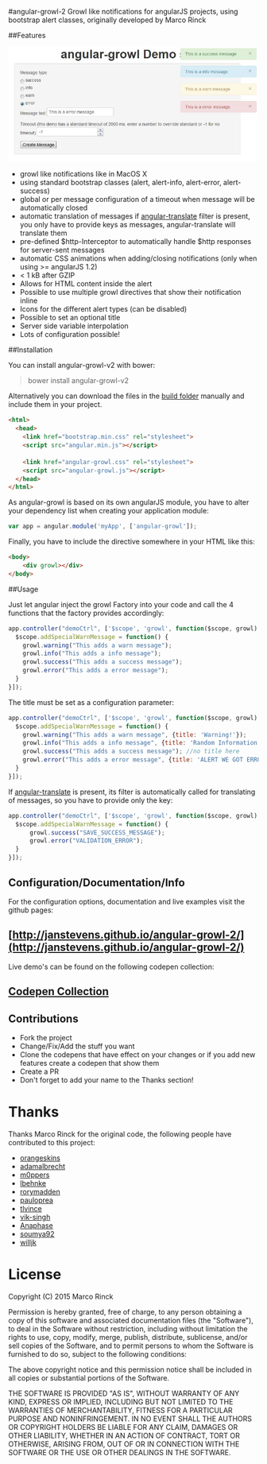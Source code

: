 #angular-growl-2
Growl like notifications for angularJS projects, using bootstrap alert classes, originally developed by Marco Rinck

##Features

![Standard bootstrap 2.x styles](doc/screenshot.jpg)

* growl like notifications like in MacOS X
* using standard bootstrap classes (alert, alert-info, alert-error, alert-success)
* global or per message configuration of a timeout when message will be automatically closed
* automatic translation of messages if [angular-translate](https://github.com/PascalPrecht/angular-translate) filter is
present, you only have to provide keys as messages, angular-translate will translate them
* pre-defined $http-Interceptor to automatically handle $http responses for server-sent messages
* automatic CSS animations when adding/closing notifications (only when using >= angularJS 1.2)
* < 1 kB after GZIP
* Allows for HTML content inside the alert
* Possible to use multiple growl directives that show their notification inline
* Icons for the different alert types (can be disabled)
* Possible to set an optional title
* Server side variable interpolation
* Lots of configuration possible!

##Installation

You can install angular-growl-v2 with bower:

> bower install angular-growl-v2

Alternatively you can download the files in the [build folder](build/) manually and include them in your project.

````html
<html>
  <head>
    <link href="bootstrap.min.css" rel="stylesheet">
    <script src="angular.min.js"></script>

    <link href="angular-growl.css" rel="stylesheet">
    <script src="angular-growl.js"></script>
  </head>
</html>
````

As angular-growl is based on its own angularJS module, you have to alter your dependency list when creating your application
module:

````javascript
var app = angular.module('myApp', ['angular-growl']);
````

Finally, you have to include the directive somewhere in your HTML like this:

````html
<body>
    <div growl></div>
</body>
````

##Usage

Just let angular inject the growl Factory into your code and call the 4 functions that the factory provides accordingly:

````javascript
app.controller("demoCtrl", ['$scope', 'growl', function($scope, growl) {
  $scope.addSpecialWarnMessage = function() {
    growl.warning("This adds a warn message");
    growl.info("This adds a info message");
    growl.success("This adds a success message");
    growl.error("This adds a error message");
  }
}]);
````

The title must be set as a configuration parameter:

````javascript
app.controller("demoCtrl", ['$scope', 'growl', function($scope, growl) {
  $scope.addSpecialWarnMessage = function() {
    growl.warning("This adds a warn message", {title: 'Warning!'});
    growl.info("This adds a info message", {title: 'Random Information'});
    growl.success("This adds a success message"); //no title here
    growl.error("This adds a error message", {title: 'ALERT WE GOT ERROR'});
  }
}]);
````

If [angular-translate](https://github.com/PascalPrecht/angular-translate) is present, its filter is automatically called for translating of messages, so you have to provide
only the key:

````javascript
app.controller("demoCtrl", ['$scope', 'growl', function($scope, growl) {
  $scope.addSpecialWarnMessage = function() {
      growl.success("SAVE_SUCCESS_MESSAGE");
      growl.error("VALIDATION_ERROR");
  }
}]);
````

## Configuration/Documentation/Info
For the configuration options, documentation and live examples visit the github pages:

## [http://janstevens.github.io/angular-growl-2/](http://janstevens.github.io/angular-growl-2/)

Live demo's can be found on the following codepen collection:

## [Codepen Collection](http://codepen.io/collection/Jhcpi/)

## Contributions
* Fork the project
* Change/Fix/Add the stuff you want
* Clone the codepens that have effect on your changes or if you add new features create a codepen that show them
* Create a PR
* Don't forget to add your name to the Thanks section!

# Thanks
Thanks Marco Rinck for the original code, the following people have contributed to this project:

* [orangeskins](https://github.com/orangeskins)
* [adamalbrecht](https://github.com/adamalbrecht)
* [m0ppers](https://github.com/m0ppers)
* [lbehnke](https://github.com/lbehnke)
* [rorymadden](https://github.com/rorymadden)
* [pauloprea](https://github.com/pauloprea)
* [tlvince](https://github.com/tlvince)
* [vik-singh](https://github.com/vik-singh)
* [Anaphase](https://github.com/Anaphase)
* [soumya92](https://github.com/soumya92)
* [willjk](https://github.com/willjk)

# License
Copyright (C) 2015 Marco Rinck

Permission is hereby granted, free of charge, to any person obtaining a copy of this software and associated documentation files (the "Software"), to deal in the Software without restriction, including without limitation the rights to use, copy, modify, merge, publish, distribute, sublicense, and/or sell copies of the Software, and to permit persons to whom the Software is furnished to do so, subject to the following conditions:

The above copyright notice and this permission notice shall be included in all copies or substantial portions of the Software.

THE SOFTWARE IS PROVIDED "AS IS", WITHOUT WARRANTY OF ANY KIND, EXPRESS OR IMPLIED, INCLUDING BUT NOT LIMITED TO THE WARRANTIES OF MERCHANTABILITY, FITNESS FOR A PARTICULAR PURPOSE AND NONINFRINGEMENT. IN NO EVENT SHALL THE AUTHORS OR COPYRIGHT HOLDERS BE LIABLE FOR ANY CLAIM, DAMAGES OR OTHER LIABILITY, WHETHER IN AN ACTION OF CONTRACT, TORT OR OTHERWISE, ARISING FROM, OUT OF OR IN CONNECTION WITH THE SOFTWARE OR THE USE OR OTHER DEALINGS IN THE SOFTWARE.
